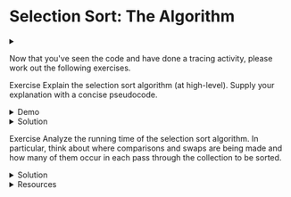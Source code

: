 # Selection Sort: The Algorithm

<div id="outcomes"><details><summary></summary>

- Describe selection sort at a high level.
- Work out the asymptotic complexity of selection sort.
- Identify the number of comparisons and swaps selection sort takes in the worst case, based on the data size.

</details></div>


Now that you've seen the code and have done a tracing activity, please work out the following exercises. 

<span class="tag">Exercise</span> Explain the selection sort algorithm (at high-level). Supply your explanation with a concise pseudocode. 

<details class="demo">
<summary>Demo</summary>

The following slides assist in building an intuition for the answer:

<div class="pdf" file="../pdf/selection_sort.pdf"></div>

</details>

<details class="solution" data-release="Sep 25, 2023 17:00:00">
<summary>Solution</summary>

The idea of Selection Sort is that we repeatedly find the smallest element in the list and bring it to the left side.

```js
for i gets the values from 0 to length-2
  min = i
  for j gets the values from i+1 to length-1
    if val[j] < val[min]
      min = j
  swap val[min] and val[i] 
  // at this point, all elements with an index i or smaller are sorted.
```

* In the outer loop of the code, there would have to be a variable keeping track of the index with the smallest element in the unsorted part of the array. 
  
* To find the actual smallest element's index, the inner loop would have to update this variable as it loops through all the elements in the unsorted part of the array.
   
* Then, a swap between the front of the unsorted part of the array and the smallest element would occur as the last line in the outer loop.
 
* This pattern continues as the unsorted part of the array becomes smaller and smaller.

</details>

<span class="tag">Exercise</span> Analyze the running time of the  selection sort algorithm. In particular, think about where comparisons and swaps are being made and how many of them occur in each pass through the collection to be sorted. 

<details class="solution" data-release="Sep 25, 2023 17:00:00">
<summary>Solution</summary>

The algorithm has a quadratic running time, i.e., $\Omicron(n^2)$.

Looking at the pseudocode (previous exercise):

* Each inner pass compares each element in the unsorted part of the array with the smallest element. 
  
* There is only one swap to place the smallest unsorted element in the correct position. 
  
* In the worst case, when one has an array in descending order, there is no change to the number of comparisons and swaps. However, the reference to the smallest unsorted element constantly changes. 
  
* There would then be $(n-1) + (n-2) + ... 1 = \frac{n(n-1)}{2}$ comparisons, and $1 \times n = n$ swaps, where $n$ is the number of elements; therefore, the time complexity of the worst case is $\Omicron(n^2)$, due to the number of comparisons.

Selection sort requires $\Omicron(n)$ space: $\Omicron(n)$ input and $\Omicron(1)$ auxiliary space.

</details>

<details class="resource">
<summary>Resources</summary>

* Wikipedia's entry on [Selection sort](https://en.wikipedia.org/wiki/Selection_sort).
* Programiz article on the [Selection Sort Algorithm](https://www.programiz.com/dsa/selection-sort); pictorial examples & implementation in multiple programming languages.
* HackerEarth's [Selection Sort Tutorial](https://www.hackerearth.com/practice/algorithms/sorting/selection-sort/tutorial/) with visualizer and coding questions.
* InterviewBit's [Selection Sort Tutorial](https://www.interviewbit.com/tutorial/selection-sort/) with pictorial examples and a video explanation.
* Toptal's page on [Selection Sort](https://www.toptal.com/developers/sorting-algorithms/selection-sort) with animation, code, analysis, and discussion.

</details>
